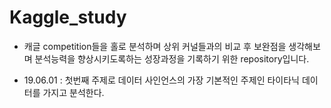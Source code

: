 # Kaggle_study

- 캐글 competition들을 홀로 분석하며 상위 커널들과의 비교 후 보완점을 생각해보며 분석능력을 향상시키도록하는 성장과정을 기록하기 위한 repository입니다. 

- 19.06.01 : 첫번째 주제로 데이터 사인언스의 가장 기본적인 주제인 타이타닉 데이터를 가지고 분석한다.
